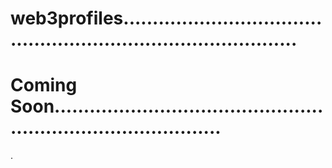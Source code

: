 # web3profiles...................................................................................
# Coming Soon..................................................................................
.

